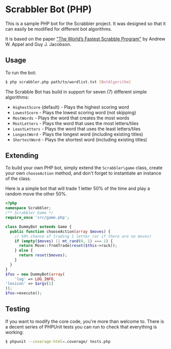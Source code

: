 Scrabbler Bot (PHP)
===================

This is a sample PHP bot for the Scrabbler project.  It was designed so that
it can easily be modified for different bot algorithms.

It is based on the paper ["The World’s Fastest Scrabble Program"](http://gtoal.com/wordgames/jacobson+appel/aj.pdf)
by Andrew W. Appel and Guy J. Jacobson.


Usage
-----

To run the bot:

```bash
$ php scrabbler.php path/to/wordlist.txt [BotAlgorithm]
```

The Scrabble Bot has build in support for seven (7) different simple algorithms:

* `HighestScore` (default) - Plays the highest scoring word
* `LowestScore` - Plays the lowest scoring word (not skipping)
* `MostWords` - Plays the word that creates the most words
* `MostLetters` - Plays the word that uses the most letters/tiles
* `LeastLetters` - Plays the word that uses the least letters/tiles
* `LongestWord` - Plays the longest word (including existing titles)
* `ShortestWord` - Plays the shortest word (including existing titles)


Extending
---------

To build your own PHP bot, simply extend the `Scrabbler\game` class, create your
own `chooseAction` method, and don't forget to instantiate an instance of the class.

Here is a simple bot that will trade 1 letter 50% of the time and play a random
move the other 50%.

```php
<?php
namespace Scrabbler;
/** Scrabbler Game */
require_once 'src/game.php';

class DummyBot extends Game {
  public function chooseAction(array $moves) {
    // 50% chance of trading 1 letter (or if there are no moves)
    if (empty($moves) || mt_rand(0, 1) === 1) {
      return Move::fromTrade(reset($this->rack));
    } else {
      return reset($moves);
    }
  }
}
$foo = new DummyBot(array(
    'log' => LOG_INFO,
'lexicon' => $argv[1]
));
$foo->execute();
```


Testing
-------

If you want to modify the core code, you're more than welcome to.  There is a
decent series of PHPUnit tests you can run to check that everything is working:

```bash
$ phpunit --coverage-html=.coverage/ tests.php
```
